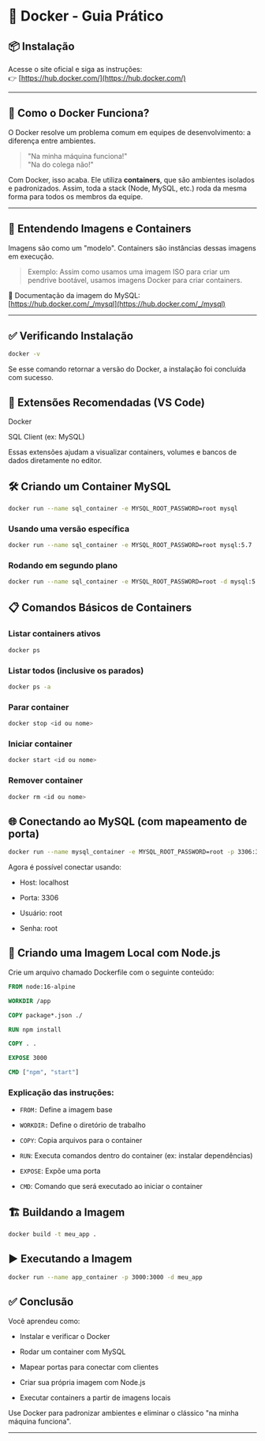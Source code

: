 # 🐳 Docker - Guia Prático

## 📦 Instalação

Acesse o site oficial e siga as instruções:  
👉 [https://hub.docker.com/](https://hub.docker.com/)

---

## 🚀 Como o Docker Funciona?

O Docker resolve um problema comum em equipes de desenvolvimento: a diferença entre ambientes.

> "Na minha máquina funciona!"  
> "Na do colega não!"

Com Docker, isso acaba. Ele utiliza **containers**, que são ambientes isolados e padronizados. Assim, toda a stack (Node, MySQL, etc.) roda da mesma forma para todos os membros da equipe.

---

## 📁 Entendendo Imagens e Containers

Imagens são como um "modelo". Containers são instâncias dessas imagens em execução.

> Exemplo: Assim como usamos uma imagem ISO para criar um pendrive bootável, usamos imagens Docker para criar containers.

🔗 Documentação da imagem do MySQL:  
[https://hub.docker.com/_/mysql](https://hub.docker.com/_/mysql)

---

## ✅ Verificando Instalação

```bash
docker -v
```
Se esse comando retornar a versão do Docker, a instalação foi concluída com sucesso.

##  🧩 Extensões Recomendadas (VS Code)
Docker

SQL Client (ex: MySQL)

Essas extensões ajudam a visualizar containers, volumes e bancos de dados diretamente no editor.

## 🛠 Criando um Container MySQL
```bash
docker run --name sql_container -e MYSQL_ROOT_PASSWORD=root mysql
```
### Usando uma versão específica
```bash
docker run --name sql_container -e MYSQL_ROOT_PASSWORD=root mysql:5.7
```
### Rodando em segundo plano
```bash
docker run --name sql_container -e MYSQL_ROOT_PASSWORD=root -d mysql:5.7
```
## 📋 Comandos Básicos de Containers
### Listar containers ativos
```bash
docker ps
```
### Listar todos (inclusive os parados)
```bash
docker ps -a
```
### Parar container
```bash
docker stop <id ou nome>
```
### Iniciar container
```bash
docker start <id ou nome>
```
### Remover container
```bash
docker rm <id ou nome>
```
## 🌐 Conectando ao MySQL (com mapeamento de porta)
```bash
docker run --name mysql_container -e MYSQL_ROOT_PASSWORD=root -p 3306:3306 -d mysql
```
Agora é possível conectar usando:

- Host: localhost

- Porta: 3306

- Usuário: root

- Senha: root

## 🧱 Criando uma Imagem Local com Node.js
Crie um arquivo chamado Dockerfile com o seguinte conteúdo:

```Dockerfile
FROM node:16-alpine

WORKDIR /app

COPY package*.json ./

RUN npm install

COPY . .

EXPOSE 3000

CMD ["npm", "start"]
```
### Explicação das instruções:
- `FROM:` Define a imagem base

- `WORKDIR:` Define o diretório de trabalho

- `COPY`: Copia arquivos para o container

- `RUN`: Executa comandos dentro do container (ex: instalar dependências)

- `EXPOSE`: Expõe uma porta

- `CMD`: Comando que será executado ao iniciar o container

## 🏗 Buildando a Imagem
```bash
docker build -t meu_app .
```
## ▶️ Executando a Imagem
```bash
docker run --name app_container -p 3000:3000 -d meu_app
```
## ✅ Conclusão
Você aprendeu como:

- Instalar e verificar o Docker

- Rodar um container com MySQL

- Mapear portas para conectar com clientes

- Criar sua própria imagem com Node.js

- Executar containers a partir de imagens locais

Use Docker para padronizar ambientes e eliminar o clássico "na minha máquina funciona".

---